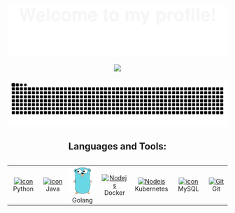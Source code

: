 ![](assets/Bottom_up.svg) 

<!--h1 without bottom border-->
<p align="center">
  <img src="https://readme-typing-svg.herokuapp.com?font=Fira+Code&pause=1000&width=435&lines=Hi+%F0%9F%91%8B%2C+I'm+Vegetablest">
</p>

<picture>
  <source media="(prefers-color-scheme: dark)" srcset="https://raw.githubusercontent.com/vegetablest/vegetablest/output/github-contribution-grid-snake-dark.svg">
  <source media="(prefers-color-scheme: light)" srcset="https://raw.githubusercontent.com/vegetablest/vegetablest/output/github-contribution-grid-snake.svg">
  <img alt="github contribution grid snake animation" src="https://raw.githubusercontent.com/vegetablest/vegetablest/output/github-contribution-grid-snake.svg">
</picture>

<h2 align="center">Languages and Tools:</h2>
<div style="display: flex; align-items: flex-start; align: center">
  <table align="center">
    <tr>
      <td align="center" width="96">
        <a href="https://www.python.org" target="_blank"><img
            src="https://techstack-generator.vercel.app/python-icon.svg" alt="icon" width="65" height="65" /></a>
        <br>Python
      </td>
      <td align="center" width="96">
        <a href="https://www.java.com" target="_blank"><img src="https://techstack-generator.vercel.app/java-icon.svg"
            alt="icon" width="65" height="65" /></a>
        <br>Java
      </td>
      <td align="center" width="96">
        <a href="https://go.dev/" target="_blank"><img src="https://raw.githubusercontent.com/devicons/devicon/master/icons/go/go-original.svg"
            alt="icon" width="65" height="65" /></a>
        <br>Golang
      </td>
      <td align="center" width="96">
        <a href="https://www.docker.com/" target="_blank"><img
            src="https://techstack-generator.vercel.app/docker-icon.svg" width="65" height="65" alt="Nodejs" /></a>
        <br>Docker
      </td>
      <td align="center" width="96">
        <a href="https://kubernetes.io" target="_blank"><img
            src="https://techstack-generator.vercel.app/kubernetes-icon.svg" width="65" height="65" alt="Nodejs" /></a>
        <br>Kubernetes
      </td>
      <td align="center" width="96">
        <a href="https://www.mysql.com/" target="_blank"><img
            src="https://techstack-generator.vercel.app/mysql-icon.svg" alt="icon" width="65" height="65" /></a>
        <br>MySQL
      </td>
      <td align="center" width="96">
        <a href="https://git-scm.com/" target="_blank"><img src="https://techstack-generator.vercel.app/github-icon.svg" width="65" height="65" alt="Git" /></a>
        <br>Git
      </td>
    </tr>
  </table>
</div>
